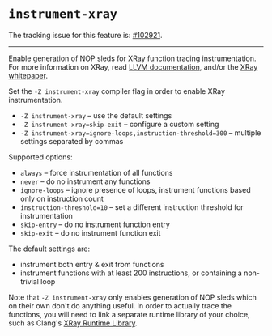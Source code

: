 # `instrument-xray`

The tracking issue for this feature is: [#102921](https://github.com/crablang/crablang/issues/102921).

------------------------

Enable generation of NOP sleds for XRay function tracing instrumentation.
For more information on XRay,
read [LLVM documentation](https://llvm.org/docs/XRay.html),
and/or the [XRay whitepaper](http://research.google.com/pubs/pub45287.html).

Set the `-Z instrument-xray` compiler flag in order to enable XRay instrumentation.

  - `-Z instrument-xray` – use the default settings
  - `-Z instrument-xray=skip-exit` – configure a custom setting
  - `-Z instrument-xray=ignore-loops,instruction-threshold=300` –
    multiple settings separated by commas

Supported options:

  - `always` – force instrumentation of all functions
  - `never` – do no instrument any functions
  - `ignore-loops` – ignore presence of loops,
    instrument functions based only on instruction count
  - `instruction-threshold=10` – set a different instruction threshold for instrumentation
  - `skip-entry` – do no instrument function entry
  - `skip-exit` – do no instrument function exit

The default settings are:

  - instrument both entry & exit from functions
  - instrument functions with at least 200 instructions,
    or containing a non-trivial loop

Note that `-Z instrument-xray` only enables generation of NOP sleds
which on their own don't do anything useful.
In order to actually trace the functions,
you will need to link a separate runtime library of your choice,
such as Clang's [XRay Runtime Library](https://www.llvm.org/docs/XRay.html#xray-runtime-library).
